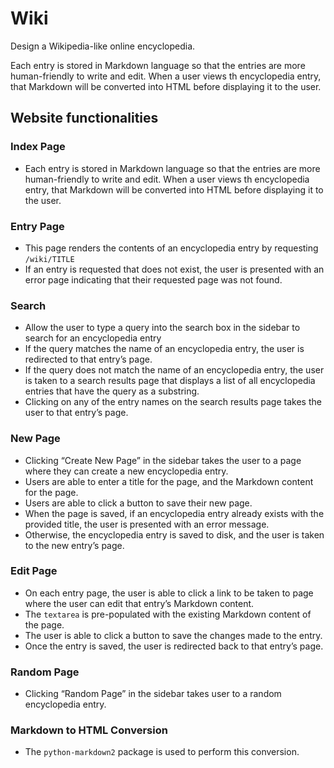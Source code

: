 # Wiki
Design a Wikipedia-like online encyclopedia.

Each entry is stored in Markdown language so that the entries are more human-friendly to write and edit. When a user views th encyclopedia entry, that Markdown will be converted into HTML before displaying it to the user.

## Website functionalities

### Index Page
* Each entry is stored in Markdown language so that the entries are more human-friendly to write and edit. When a user views th encyclopedia entry, that Markdown will be converted into HTML before displaying it to the user.

### Entry Page
* This page renders the contents of an encyclopedia entry by requesting `/wiki/TITLE`
* If an entry is requested that does not exist, the user is presented with an error page indicating that their requested page was not found.

### Search
* Allow the user to type a query into the search box in the sidebar to search for an encyclopedia entry
* If the query matches the name of an encyclopedia entry, the user is redirected to that entry’s page.
* If the query does not match the name of an encyclopedia entry, the user is taken to a search results page that displays a list of all encyclopedia entries that have the query as a substring.
* Clicking on any of the entry names on the search results page takes the user to that entry’s page.

### New Page
* Clicking “Create New Page” in the sidebar takes the user to a page where they can create a new encyclopedia entry.
* Users are able to enter a title for the page, and the Markdown content for the page.
* Users are able to click a button to save their new page.
* When the page is saved, if an encyclopedia entry already exists with the provided title, the user is presented with an error message.
* Otherwise, the encyclopedia entry is saved to disk, and the user is taken to the new entry’s page.

### Edit Page
* On each entry page, the user is able to click a link to be taken to page where the user can edit that entry’s Markdown content.
* The `textarea` is pre-populated with the existing Markdown content of the page.
* The user is able to click a button to save the changes made to the entry.
* Once the entry is saved, the user is redirected back to that entry’s page.

### Random Page
* Clicking “Random Page” in the sidebar takes user to a random encyclopedia entry.

### Markdown to HTML Conversion
* The `python-markdown2` package is used to perform this conversion.
